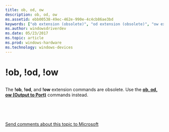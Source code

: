 ```yaml
---
title: ob, od, ow
description: ob, od, ow
ms.assetid: ebb00538-49ec-462e-990e-4c4cb86ae3bd
keywords: ["ob extension (obsolete)", "od extension (obsolete)", "ow extension (obsolete)"]
ms.author: windowsdriverdev
ms.date: 05/23/2017
ms.topic: article
ms.prod: windows-hardware
ms.technology: windows-devices
---
```


# !ob, !od, !ow


## <span id="ddk__o__dbg"></span><span id="DDK__O__DBG"></span>


The **!ob**, **!od**, and **!ow** extension commands are obsolete. Use the [**ob, od, ow (Output to Port)**](ob--ow--od--output-to-port-.md) commands instead.

 

 

[Send comments about this topic to Microsoft](mailto:wsddocfb@microsoft.com?subject=Documentation%20feedback%20[debugger\debugger]:%20!ob,%20!od,%20!ow%20%20RELEASE:%20%285/15/2017%29&body=%0A%0APRIVACY%20STATEMENT%0A%0AWe%20use%20your%20feedback%20to%20improve%20the%20documentation.%20We%20don't%20use%20your%20email%20address%20for%20any%20other%20purpose,%20and%20we'll%20remove%20your%20email%20address%20from%20our%20system%20after%20the%20issue%20that%20you're%20reporting%20is%20fixed.%20While%20we're%20working%20to%20fix%20this%20issue,%20we%20might%20send%20you%20an%20email%20message%20to%20ask%20for%20more%20info.%20Later,%20we%20might%20also%20send%20you%20an%20email%20message%20to%20let%20you%20know%20that%20we've%20addressed%20your%20feedback.%0A%0AFor%20more%20info%20about%20Microsoft's%20privacy%20policy,%20see%20http://privacy.microsoft.com/default.aspx. "Send comments about this topic to Microsoft")




